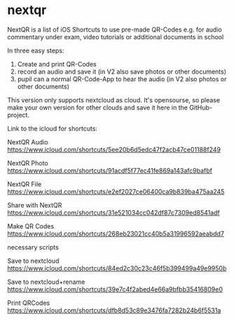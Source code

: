# nextqr
NextQR is a list of iOS Shortcuts to use pre-made QR-Codes e.g. for audio commentary under exam, video tutorials or additional documents in school

In three easy steps:
1) Create and print QR-Codes
2) record an audio and save it (in V2 also save photos or other documents)
3) pupil can a normal QR-Code-App to hear the audio (in V2 also photos or other documents)

This version only supports nextcloud as cloud. 
It's opensourse, so please make your own version for other clouds and save it here in the GitHub-project. 

Link to the icloud for shortcuts:

NextQR Audio https://www.icloud.com/shortcuts/5ee20b6d5edc47f2acb47ce01188f249

NextQR Photo https://www.icloud.com/shortcuts/91acdf5f77ec41fe869a143afc9bafbf

NextQR File https://www.icloud.com/shortcuts/e2ef2027ce06400ca9b839ba475aa245

Share with NextQR https://www.icloud.com/shortcuts/31e521034cc042df87c7309ed8541adf

Make QR Codes https://www.icloud.com/shortcuts/268eb23021cc40b5a31996592aeabdd7




necessary scripts

Save to nextcloud https://www.icloud.com/shortcuts/84ed2c30c23c46f5b399499a49e9950b

Save to nextcloud+rename https://www.icloud.com/shortcuts/39e7c4f2abed4e66a9bfbb35416809e0

Print QRCodes https://www.icloud.com/shortcuts/dfb8d53c89e3476fa7282b24b6f5531a






